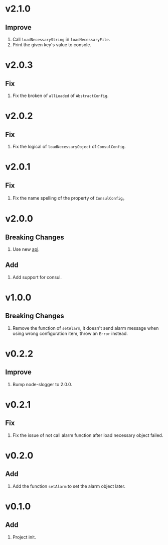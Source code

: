 # v2.1.0
## Improve
1. Call `loadNecessaryString` in `loadNecessaryFile`.
2. Print the given key's value to console.

# v2.0.3
## Fix
1. Fix the broken of `allLoaded` of `AbstractConfig`.

# v2.0.2
## Fix
1. Fix the logical of `loadNecessaryObject` of `ConsulConfig`.

# v2.0.1
## Fix
1. Fix the name spelling of the property of `ConsulConfig`。

# v2.0.0
## Breaking Changes
1. Use new [api](doc/api.md).
## Add
1. Add support for consul.

# v1.0.0
## Breaking Changes
1. Remove the function of `setAlarm`, it doesn't send alarm message when using wrong configuration item, throw an `Error` instead.

# v0.2.2
## Improve
1. Bump node-slogger to 2.0.0.

# v0.2.1
## Fix
1. Fix the issue of not call alarm function after load necessary object failed.

# v0.2.0
## Add
1. Add the function `setAlarm` to set the alarm object later.

# v0.1.0
## Add
1. Project init.